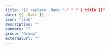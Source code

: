 ```yaml
---
title: "{{ replace .Name "-" " " | title }}"
date: {{ .Date }}
icon: "link"
description: ""
summary: ""
group: "Group"
externalurl: ""
---
```

